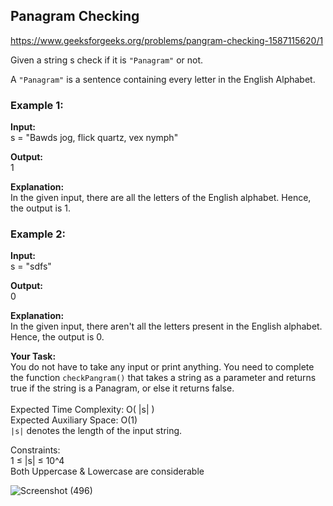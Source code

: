 ## Panagram Checking

https://www.geeksforgeeks.org/problems/pangram-checking-1587115620/1

Given a string s check if it is `"Panagram"` or not. <br>

A `"Panagram"` is a sentence containing every letter in the English Alphabet. <br>

### Example 1: <br>

**Input:** <br>
s = "Bawds jog, flick quartz, vex nymph" <br>

**Output:** <br>
1 <br>

**Explanation:**  <br> 
In the given input, there
are all the letters of the English
alphabet. Hence, the output is 1. <br>

### Example 2: <br>

**Input:** <br>
s = "sdfs" <br>

**Output:** <br> 
0 <br>

**Explanation:** <br> 
In the given input, there
aren't all the letters present in the
English alphabet. Hence, the output
is 0. <br>


**Your Task:** <br>
You do not have to take any input or print anything. You need to complete the function `checkPangram()` that takes a string as a parameter and returns true if the string is a Panagram, or else it returns false. <br>
 <br>
Expected Time Complexity: O( |s| ) <br>
Expected Auxiliary Space: O(1) <br>
`|s|` denotes the length of the input string. <br>

Constraints: <br>
1 ≤ |s| ≤ 10^4 <br>
Both Uppercase & Lowercase are considerable <br>

![Screenshot (496)](https://github.com/shanvii/DSA-GFG-Coding-questions/assets/81086303/f9217a4a-2d3e-4235-a751-14aba88205cf)
